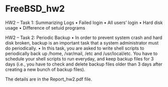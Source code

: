 FreeBSD_hw2
===========

HW2 – Task 1: Summarizing Logs
• Failed login
• All users’ login
• Hard disk usage
• Difference of setuid programs


HW2 – Task 2: Periodic Backup
• In order to prevent system crash and hard disk broken,
backup is an important task that a system administrator
must do periodically.
• In this task, you are asked to write shell scripts to
periodically back up /home, /var/mail, /etc and
/usr/local/etc. You have to schedule your shell scripts to
run everyday, and keep backup files for 3 days (i.e., you
have to check and delete backup files older than 3 days
after creating a new bunch of backup files).


The details are in the Report_hw2.pdf file.

